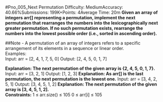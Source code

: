 #Pno_005_Next Permutation
Difficulty: MediumAccuracy: 40.66%Submissions: 199K+Points: 4Average Time: 20m
__Given an array of integers arr[] representing a permutation, implement the next permutation that rearranges the numbers into the lexicographically next greater permutation. If no such permutation exists, rearrange the numbers into the lowest possible order (i.e., sorted in ascending order).__

##Note - A permutation of an array of integers refers to a specific arrangement of its elements in a sequence or linear order.
<br>
Examples:
<br>
Input: arr = [2, 4, 1, 7, 5, 0]
Output: [2, 4, 5, 0, 1, 7]

__Explanation: The next permutation of the given array is {2, 4, 5, 0, 1, 7}.__
Input: arr = [3, 2, 1]
Output: [1, 2, 3]
__Explanation: As arr[] is the last permutation, the next permutation is the lowest one.__
Input: arr = [3, 4, 2, 5, 1]
Output: [3, 4, 5, 1, 2]
__Explanation: The next permutation of the given array is [3, 4, 5, 1, 2].__
<br>
__Constraints:__
1 ≤ arr.size() ≤ 105
0 ≤ arr[i] ≤ 105